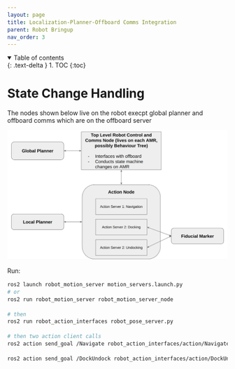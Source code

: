 ```yaml
---
layout: page
title: Localization-Planner-Offboard Comms Integration
parent: Robot Bringup
nav_order: 3
---
```


<details open markdown="block">
  <summary>
    Table of contents
  </summary>
  {: .text-delta }
1. TOC
{:toc}
</details>

# State Change Handling

The nodes shown below live on the robot execpt global planner and offboard comms
which are on the offboard server

![](/images/Software_Arch/Robot_control_arch.png)

Run:

```bash
ros2 launch robot_motion_server motion_servers.launch.py
# or
ros2 run robot_motion_server robot_motion_server_node

# then
ros2 run robot_action_interfaces robot_pose_server.py

# then two action client calls
ros2 action send_goal /Navigate robot_action_interfaces/action/Navigate "{secs: 1.0}"

ros2 action send_goal /DockUndock robot_action_interfaces/action/DockUndock "{secs: 1.0}"
```
